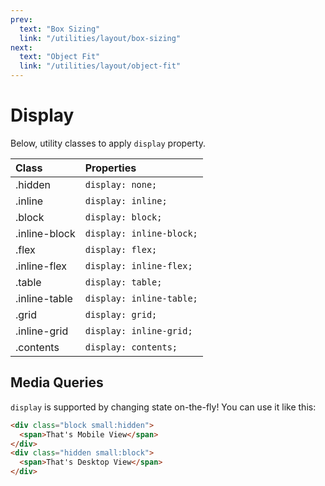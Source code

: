 ```yaml
---
prev:
  text: "Box Sizing"
  link: "/utilities/layout/box-sizing"
next:
  text: "Object Fit"
  link: "/utilities/layout/object-fit"
---
```


# Display

Below, utility classes to apply `display` property.

| Class         | Properties               |
| :------------ | :----------------------- |
| .hidden       | `display: none;`         |
| .inline       | `display: inline;`       |
| .block        | `display: block;`        |
| .inline-block | `display: inline-block;` |
| .flex         | `display: flex;`         |
| .inline-flex  | `display: inline-flex;`  |
| .table        | `display: table;`        |
| .inline-table | `display: inline-table;` |
| .grid         | `display: grid;`         |
| .inline-grid  | `display: inline-grid;`  |
| .contents     | `display: contents;`     |

## Media Queries

`display` is supported by changing state on-the-fly! You can use it like this:

```html
<div class="block small:hidden">
  <span>That's Mobile View</span>
</div>
<div class="hidden small:block">
  <span>That's Desktop View</span>
</div>
```
